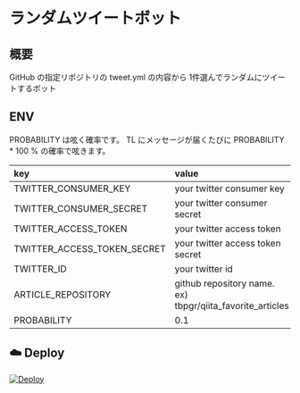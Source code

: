 # ランダムツイートボット
## 概要
GitHub の指定リポジトリの tweet.yml の内容から
1件選んでランダムにツイートするボット

## ENV
PROBABILITY は呟く確率です。
TL にメッセージが届くたびに PROBABILITY * 100 % の確率で呟きます。

|key|value|
|:--|:--|
|TWITTER_CONSUMER_KEY|your twitter consumer key|
|TWITTER_CONSUMER_SECRET|your twitter consumer secret|
|TWITTER_ACCESS_TOKEN|your twitter access token|
|TWITTER_ACCESS_TOKEN_SECRET|your twitter access token secret|
|TWITTER_ID|your twitter id|
|ARTICLE_REPOSITORY|github repository name. ex) tbpgr/qiita_favorite_articles|
|PROBABILITY|0.1|

## :cloud: Deploy
<a href="https://heroku.com/deploy">
  <img src="https://www.herokucdn.com/deploy/button.png" alt="Deploy">
</a>
